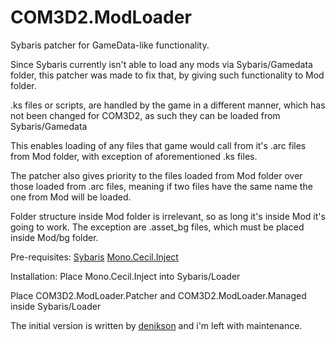 # COM3D2.ModLoader
Sybaris patcher for GameData-like functionality.

Since Sybaris currently isn't able to load any mods via Sybaris/Gamedata folder, this patcher was made to fix that, by giving such
functionality to Mod folder.

.ks files or scripts, are handled by the game in a different manner, which has not been changed for COM3D2, as such they can be loaded from Sybaris/Gamedata

This enables loading of any files that game would call from it's .arc files from Mod folder, with exception of aforementioned .ks files.

The patcher also gives priority to the files loaded from Mod folder over those loaded from .arc files, meaning if two files have the same name the one from Mod will be loaded.

Folder structure inside Mod folder is irrelevant, so as long it's inside Mod it's going to work. The exception are .asset_bg files,
which must be placed inside Mod/bg folder.

Pre-requisites:
[Sybaris](https://ux.getuploader.com/cm3d2_e/download/317)
[Mono.Cecil.Inject](https://github.com/denikson/Mono.Cecil.Inject/releases)

Installation:
Place Mono.Cecil.Inject into Sybaris/Loader

Place COM3D2.ModLoader.Patcher and COM3D2.ModLoader.Managed inside Sybaris/Loader

The initial version is written by [denikson](https://github.com/denikson) and i'm left with maintenance.
